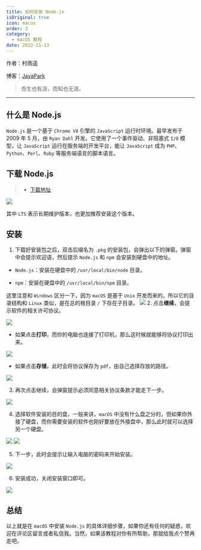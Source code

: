 ```yaml
---
title: 如何安装 Node.js
isOriginal: true
icon: macos
order: 3
category:
  - macOS 教程
date: 2022-11-13
---
```

作者：村雨遥

博客：[JavaPark](https://cunyu1943.github.io/JavaPark)

>   吾生也有涯，而知也无涯。
---
## 什么是 Node.js

`Node.js` 是一个基于 `Chrome V8` 引擎的 `JavaScript` 运行时环境。最早发布于 2009 年 5 月，由 `Ryan Dahl` 开发。它使用了一个事件驱动、非阻塞式 `I/O` 模型，让 `JavaScript` 运行在服务端的开发平台，能让 `JavaScript` 成为 `PHP`、`Python`、`Perl`、`Ruby` 等服务端语言的脚本语言。

## 下载 Node.js

> - [下载地址](https://nodejs.org/zh-cn/)

![](https://img-blog.csdnimg.cn/0c83b3a9dee44dcb9d3998d9d53b0780.png)

其中 `LTS` 表示长期维护版本，也更加推荐安装这个版本。

## 安装

1. 下载好安装包之后，双击后缀名为 `.pkg` 的安装包，会弹出以下的弹窗。弹窗中会提示欢迎语，然后提示 `Node.js` 和 `npm` 会安装到硬盘中的地址。

- `Node.js`：安装在硬盘中的 `/usr/local/bin/node` 目录。

- `npm`：安装在硬盘中的 `/usr/local/bin/npm` 目录。

这里注意和 `Windows` 区分一下，因为 `macOS` 是基于 `Unix` 开发而来的，所以它的目录结构和 `Linux` 类似，是在总的根目录 `/` 下存在子目录。
![](https://img-blog.csdnimg.cn/3f5c380b1b07471684ab25d4e198a33a.png)
2. 点击**继续**，会提示软件的相关许可协议。

![](https://img-blog.csdnimg.cn/b236646d36d644abbbad9586c548c9f9.png)

- 如果点击**打印**，而你的电脑也连接了打印机，那么这时候就能够将协议打印出来。

![](https://img-blog.csdnimg.cn/2e216b16032e48bc975879a6c33e3efa.png)


- 如果点击**存储**，此时会将协议保存为 `pdf`，由自己选择存放的路径。

![](https://img-blog.csdnimg.cn/b36bcb1b70b44b51808d5408ac90e596.png)

3. 再次点击继续，会弹窗提示必须同意相关协议条款才能走下一步。

![](https://img-blog.csdnimg.cn/7a27f66f9663480a8ff67a6306d19f07.png)

4. 选择软件安装的目的盘，一般来讲，`macOS` 中没有什么盘之分的，但如果你外接了硬盘，而你需要安装的软件也刚好要放在外接盘中，那么此时就可以选择另一个硬盘。

![](https://img-blog.csdnimg.cn/ae07eedb1f3c474cabe65a969fdee743.png)
![](https://img-blog.csdnimg.cn/369e9457a1304c64a464fc3fd80d2379.png)

5. 下一步，此时会提示让输入电脑的密码来开始安装。

![](https://img-blog.csdnimg.cn/a2c4610455694c30b7669760c80fe5c7.png)

6. 安装成功，关闭安装窗口即可。

![](https://img-blog.csdnimg.cn/34f899be9c4b472ca820ff95e61c821f.png)

## 总结
以上就是在 `macOS` 中安装 `Node.js` 的具体详细步骤，如果你还有任何的疑惑，欢迎在评论区留言或者私信我。当然，如果该教程对你有所帮助，那就给我点个赞再走吧。







